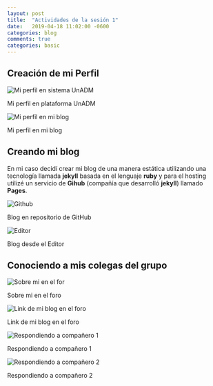 ```yaml
---
layout: post
title:  "Actividades de la sesión 1"
date:   2019-04-18 11:02:00 -0600
categories: blog 
comments: true
categories: basic
---
```


## Creación de mi Perfil


<img src="https://res.cloudinary.com/dfhxsuwjv/image/upload/v1555782409/perfil_f4wabp.png" alt="Mi perfil en sistema UnADM"  class="outline"/>

<p class="center gray small-text">Mi perfil en plataforma UnADM</p>


<img src="https://res.cloudinary.com/dfhxsuwjv/image/upload/v1555782404/blog-profile_h2ajrn.png" alt="Mi perfil en mi blog"  class="outline"/>


<p class="center gray small-text">Mi perfil en mi blog</p>

## Creando mi blog

En mi caso decidí crear mi blog de una manera estática utilizando una tecnología llamada __jekyll__ basada en el lenguaje __ruby__ y para el hosting utilizé un servicio de __Gihub__ (compañía que desarrolló __jekyll__) llamado  __Pages__.

<img src="https://res.cloudinary.com/dfhxsuwjv/image/upload/v1555782395/github_jlvgvj.png" alt="Github"  class="outline"/>

<p class="center gray small-text">Blog en repositorio de GitHub</p>

<img src="https://res.cloudinary.com/dfhxsuwjv/image/upload/v1555782867/static-blog_xamwv8.png" alt="Editor"  class="outline"/>

<p class="center gray small-text">Blog desde el Editor</p>

## Conociendo a mis colegas del grupo


<img src="https://res.cloudinary.com/dfhxsuwjv/image/upload/v1555782404/post-foro-preguntas_fo5lh0.png" alt="Sobre mi en el for"  class="outline"/>

<p class="center gray small-text">Sobre mi en el foro</p>


<img src="https://res.cloudinary.com/dfhxsuwjv/image/upload/v1555782401/post-foro-link-blog_shawdv.png" alt="Link de mi blog en el foro"  class="outline"/>

<p class="center gray small-text">Link de mi blog en el foro</p>

<img src="https://res.cloudinary.com/dfhxsuwjv/image/upload/v1555782396/post-foro-companero-2_lzgs8s.png" alt="Respondiendo a compañero 1"  class="outline"/>

<p class="center gray small-text">Respondiendo a compañero 1</p>

<img src="https://res.cloudinary.com/dfhxsuwjv/image/upload/v1555782391/post-foro-companero_qq549q.png" alt="Respondiendo a compañero 2"  class="outline"/>

<p class="center gray small-text">Respondiendo a compañero 2</p>
